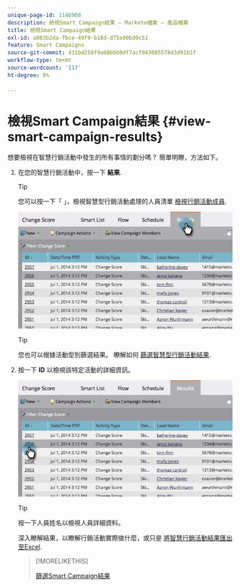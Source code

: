 ```yaml
---
unique-page-id: 1146968
description: 檢視Smart Campaign結果 — Marketo檔案 — 產品檔案
title: 檢視Smart Campaign結果
exl-id: a883b2da-fbce-49f9-b18d-d75a90bd9c51
feature: Smart Campaigns
source-git-commit: 431bd258f9a68bbb9df7acf043085578d3d91b1f
workflow-type: tm+mt
source-wordcount: '117'
ht-degree: 0%

---
```


# 檢視Smart Campaign結果 {#view-smart-campaign-results}

想要檢視在智慧行銷活動中發生的所有事情的劃分嗎？ 簡單明瞭，方法如下。

1. 在您的智慧行銷活動中，按一下 **結果**.

   >[!TIP]
   >
   >您可以按一下「 」，檢視智慧型行銷活動處理的人員清單 [檢視行銷活動成員](/help/marketo/product-docs/core-marketo-concepts/smart-campaigns/smart-campaign-data/view-smart-campaign-members.md).

   ![](assets/image2014-9-22-11-38-10.jpg)

   >[!TIP]
   >
   >您也可以根據活動型別篩選結果。 瞭解如何 [篩選智慧型行銷活動結果](/help/marketo/product-docs/core-marketo-concepts/smart-campaigns/smart-campaign-data/filter-smart-campaign-results.md).

1. 按一下 **ID** 以檢視該特定活動的詳細資訊。

   ![](assets/image2014-9-22-11-39-22.jpg)

   >[!TIP]
   >
   >按一下人員姓名以檢視人員詳細資料。

   深入瞭解結果，以瞭解行銷活動實際做什麼，或只是 [將智慧行銷活動結果匯出至Excel](/help/marketo/product-docs/core-marketo-concepts/smart-campaigns/smart-campaign-data/export-smart-campaign-results-to-excel.md).

   >[!MORELIKETHIS]
   >
   >[篩選Smart Campaign結果](/help/marketo/product-docs/core-marketo-concepts/smart-campaigns/smart-campaign-data/filter-smart-campaign-results.md)

